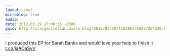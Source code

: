 ```yaml
---
layout: post
microblog: true
audio: 
date: 2012-03-19 17:00:35 -0500
guid: http://craigmcclellan.micro.blog/2012/03/19/t181862758877364226.html
---
```

I produced this EP for Sarah Banks and would love your help to finish it
 [t.co/jaAOaSvV](http://t.co/jaAOaSvV)
